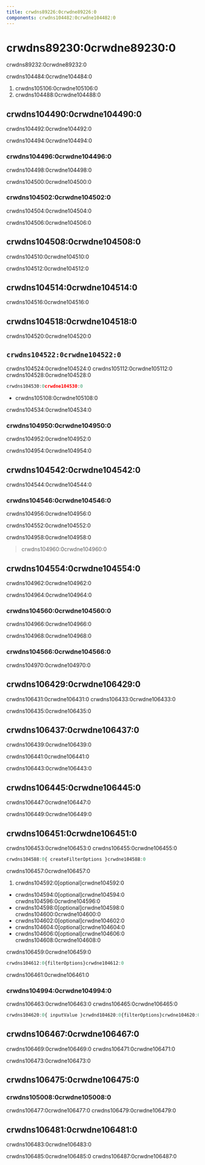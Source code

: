 ```yaml
---
title: crwdns89226:0crwdne89226:0
components: crwdns104482:0crwdne104482:0
---
```


# crwdns89230:0crwdne89230:0

<p class="description">crwdns89232:0crwdne89232:0</p>

crwdns104484:0crwdne104484:0

1. crwdns105106:0crwdne105106:0
2. crwdns104488:0crwdne104488:0

## crwdns104490:0crwdne104490:0

crwdns104492:0crwdne104492:0

crwdns104494:0crwdne104494:0

### crwdns104496:0crwdne104496:0

crwdns104498:0crwdne104498:0

crwdns104500:0crwdne104500:0

### crwdns104502:0crwdne104502:0

crwdns104504:0crwdne104504:0

crwdns104506:0crwdne104506:0

## crwdns104508:0crwdne104508:0

crwdns104510:0crwdne104510:0

crwdns104512:0crwdne104512:0

## crwdns104514:0crwdne104514:0

crwdns104516:0crwdne104516:0

## crwdns104518:0crwdne104518:0

crwdns104520:0crwdne104520:0

## `crwdns104522:0crwdne104522:0`

crwdns104524:0crwdne104524:0 crwdns105112:0crwdne105112:0 crwdns104528:0crwdne104528:0

```jsx
crwdns104530:0crwdne104530:0
```

- crwdns105108:0crwdne105108:0

crwdns104534:0crwdne104534:0

### crwdns104950:0crwdne104950:0

crwdns104952:0crwdne104952:0

crwdns104954:0crwdne104954:0

## crwdns104542:0crwdne104542:0

crwdns104544:0crwdne104544:0

### crwdns104546:0crwdne104546:0

crwdns104956:0crwdne104956:0

crwdns104552:0crwdne104552:0

crwdns104958:0crwdne104958:0

> crwdns104960:0crwdne104960:0

## crwdns104554:0crwdne104554:0

crwdns104962:0crwdne104962:0

crwdns104964:0crwdne104964:0

### crwdns104560:0crwdne104560:0

crwdns104966:0crwdne104966:0

crwdns104968:0crwdne104968:0

### crwdns104566:0crwdne104566:0

crwdns104970:0crwdne104970:0

## crwdns106429:0crwdne106429:0

crwdns106431:0crwdne106431:0 crwdns106433:0crwdne106433:0

crwdns106435:0crwdne106435:0

## crwdns106437:0crwdne106437:0

crwdns106439:0crwdne106439:0

crwdns106441:0crwdne106441:0

crwdns106443:0crwdne106443:0

## crwdns106445:0crwdne106445:0

crwdns106447:0crwdne106447:0

crwdns106449:0crwdne106449:0

## crwdns106451:0crwdne106451:0

crwdns106453:0crwdne106453:0 crwdns106455:0crwdne106455:0

```js
crwdns104588:0{ createFilterOptions }crwdne104588:0
```

crwdns106457:0crwdne106457:0

1. crwdns104592:0[optional]crwdne104592:0 
  - crwdns104594:0[optional]crwdne104594:0 crwdns104596:0crwdne104596:0
  - crwdns104598:0[optional]crwdne104598:0 crwdns104600:0crwdne104600:0
  - crwdns104602:0[optional]crwdne104602:0
  - crwdns104604:0[optional]crwdne104604:0
  - crwdns104606:0[optional]crwdne104606:0 crwdns104608:0crwdne104608:0

crwdns106459:0crwdne106459:0

```js
crwdns104612:0{filterOptions}crwdne104612:0
```

crwdns106461:0crwdne106461:0

### crwdns104994:0crwdne104994:0

crwdns106463:0crwdne106463:0 crwdns106465:0crwdne106465:0

```jsx
crwdns104620:0{ inputValue }crwdnd104620:0{filterOptions}crwdne104620:0
```

## crwdns106467:0crwdne106467:0

crwdns106469:0crwdne106469:0 crwdns106471:0crwdne106471:0

crwdns106473:0crwdne106473:0

## crwdns106475:0crwdne106475:0

### crwdns105008:0crwdne105008:0

crwdns106477:0crwdne106477:0 crwdns106479:0crwdne106479:0

## crwdns106481:0crwdne106481:0

crwdns106483:0crwdne106483:0

crwdns106485:0crwdne106485:0 crwdns106487:0crwdne106487:0